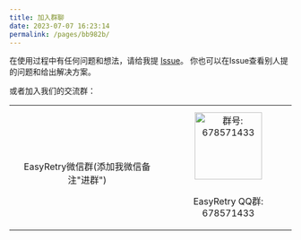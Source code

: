 ```yaml
---
title: 加入群聊
date: 2023-07-07 16:23:14
permalink: /pages/bb982b/
---
```


在使用过程中有任何问题和想法，请给我提 [Issue](https://gitee.com/aizuda/easy-retry/issues)。
你也可以在Issue查看别人提的问题和给出解决方案。

或者加入我们的交流群：

<table>
  <tbody>
    <tr>
      <td align="center" valign="middle">
        <img :src="$withBase('/img/qrcode/wx.jpg')" class="no-zoom" style="width:120px;margin: 10px;">
        <p>EasyRetry微信群(添加我微信备注"进群")</p>
      </td>
      <td align="center" valign="middle">
        <img :src="$withBase('/img/qrcode/qq.png')" alt="群号: 678571433" class="no-zoom" style="width:120px;margin: 10px;">
        <p>EasyRetry QQ群: 678571433</p>
      </td>
    </tr>
  </tbody>
</table>
